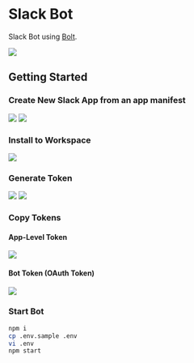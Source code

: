 # Slack Bot

Slack Bot using [Bolt](https://slack.dev/bolt-js/concepts).

![](https://user-images.githubusercontent.com/117768/170859994-72661746-c02f-4db3-b3d2-43480db64bbe.png)

## Getting Started

### Create New Slack App from an app manifest

![](https://user-images.githubusercontent.com/117768/170860191-fe522baf-423f-4965-bee9-dd38eb1ab623.png)
![](https://user-images.githubusercontent.com/117768/170860245-95dde615-66b1-49ce-a125-8ac198f6a24a.png)

### Install to Workspace

![](https://user-images.githubusercontent.com/117768/170860278-80f0ebc1-b79e-4be1-a0c3-a2c48eb91ad6.png)

### Generate Token

![](https://user-images.githubusercontent.com/117768/170860340-a089c133-ba7b-433e-8aa9-fc6941523a6d.png)
![](https://user-images.githubusercontent.com/117768/170860348-f84e53c4-3fa7-4ec6-aaf1-489d2ad713aa.png)

### Copy Tokens

#### App-Level Token

![](https://user-images.githubusercontent.com/117768/170860445-03388b28-a8f0-4329-9045-a696b379db01.png)

#### Bot Token (OAuth Token)

![](https://user-images.githubusercontent.com/117768/170860473-a2d4a398-2db6-44e5-b3b5-a088997f03c9.png)


### Start Bot

```sh
npm i
cp .env.sample .env
vi .env
npm start
```
